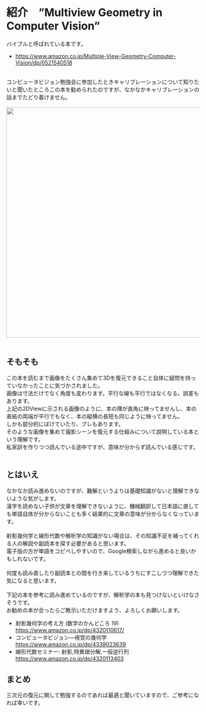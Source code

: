 # 紹介　”Multiview Geometry in Computer Vision”
バイブルと呼ばれている本です。<br>
- https://www.amazon.co.jp/Multiple-View-Geometry-Computer-Vision/dp/0521540518


<br>
コンピュータビジョン勉強会に参加したときキャリブレーションについて知りたいと聞いたところこの本を勧められたのですが、なかなかキャリブレーションの話までたどり着けません。<br><br>
<img src="https://github.com/nakanomuramoto/AdventCalendar2020MJ/blob/main/images/Day20_1.png" width="600"><br><br>

## そもそも
この本を読むまで画像をたくさん集めて3Dを復元できること自体に疑問を持っていなかったことに気づかされました。<br>
画像は寸法だけでなく角度も変わります。平行な線も平行ではなくなる。誤差もあります。<br>
上記の2DViewに示される画像のように、本の隅が直角に映ってませんし、本の表紙の両端が平行でもなく、本の縦横の長短も同じように映ってません。<br>
しかも部分的にぼけていたり、ブレもあります。<br>
そのような画像を集めて撮影シーンを復元する仕組みについて説明している本という理解です。<br>
私家訳を作りつつ読んでいる途中ですが、意味が分からず読んでいる感じです。<br>
<br>
## とはいえ
なかなか読み進めないのですが、難解というよりは基礎知識がないと理解できないような気がします。<br>
漢字を読めない子供が文章を理解できないように、機械翻訳して日本語に直しても単語自体が分からないことも多く結果的に文章の意味が分からなくなっています。<br><br>
射影幾何学と線形代数や解析学の知識がない場合は、その知識不足を補ってくれる人の解説や副読本を探す必要があると思います。<br>
電子版の方が単語をコピペしやすいので、Google検索しながら進めると良いかもしれないです。<br><br>
何度も読み直したり副読本との間を行き来しているうちにすこしづつ理解できた気になると思います。<br>
<br>
下記の本を参考に読み進めているのですが、解析学の本も見つけないといけなさそうです。<br>
お勧めの本が合ったらご教示いただけますよう、よろしくお願いします。<br>
- 射影幾何学の考え方 (数学のかんどころ 19)　https://www.amazon.co.jp/dp/4320110617/
- コンピュータビジョン―視覚の幾何学　https://www.amazon.co.jp/dp/4339023639
- 線形代数セミナー: 射影,特異値分解,一般逆行列　https://www.amazon.co.jp/dp/4320113403


## まとめ
三次元の復元に関して勉強するのであれば最適と聞いていますので、ご参考になれば幸いです。<br>

